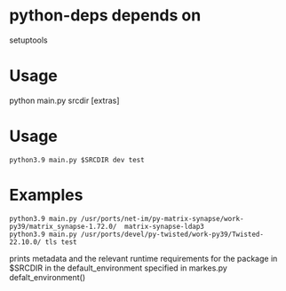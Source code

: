 # python-deps depends on
setuptools
# Usage
python main.py srcdir [extras]
# Usage
```
python3.9 main.py $SRCDIR dev test
```
# Examples
```
python3.9 main.py /usr/ports/net-im/py-matrix-synapse/work-py39/matrix_synapse-1.72.0/  matrix-synapse-ldap3
python3.9 main.py /usr/ports/devel/py-twisted/work-py39/Twisted-22.10.0/ tls test
```
prints metadata and the relevant runtime requirements for the package in $SRCDIR in the default_environment
specified in markes.py defalt_environment()
